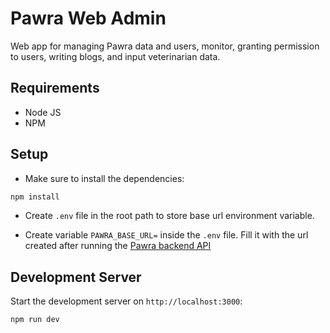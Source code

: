 # Pawra Web Admin

Web app for managing Pawra data and users, monitor, granting permission to users, writing blogs, and input veterinarian data.

## Requirements
- Node JS
- NPM

## Setup
- Make sure to install the dependencies:
```bash
npm install
```
- Create ```.env``` file in the root path to store base url environment variable. 

- Create variable ```PAWRA_BASE_URL=``` inside the ```.env``` file. Fill it with the url created after running the [Pawra backend API](https://github.com/pawra-id/pawra_backend_api)

## Development Server

Start the development server on `http://localhost:3000`:

```bash
npm run dev
```

